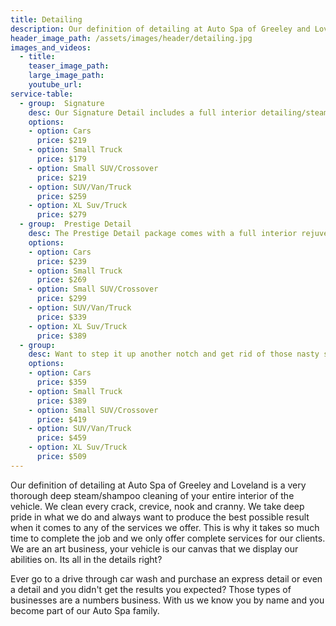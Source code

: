```yaml
---
title: Detailing
description: Our definition of detailing at Auto Spa of Greeley and Loveland is a very thorough deep steam/shampoo cleaning of your entire interior of the vehicle.
header_image_path: /assets/images/header/detailing.jpg
images_and_videos:
  - title:
    teaser_image_path: 
    large_image_path: 
    youtube_url:
service-table:
  - group:  Signature
    desc: Our Signature Detail includes a full interior detailing/steam cleaning/shampoo, uv protectant application, exterior wash, wheel cleaning, tires dressed and all windows cleaned. This detail package is great for those who maintain their vehicle on a regular basis.
    options:
    - option: Cars
      price: $219
    - option: Small Truck
      price: $179
    - option: Small SUV/Crossover
      price: $219
    - option: SUV/Van/Truck
      price: $259
    - option: XL Suv/Truck
      price: $279
  - group:  Prestige Detail
    desc: The Prestige Detail package comes with a full interior rejuvenation treatment that includes shampooing, steam cleaning and thorough scrubbing of all panels. Uv protectant applied to interior plastics and leather. The vehicle will then receive a sudsy bubble bath, light clay towel, wheel cleaning and a 1 step gloss enhancement polish. Tires dressed and all windows cleaned. * We highly recommend upgrading to a leather conditioner and paint sealant or even Fortify(our ceramic base sealant 10-12 months protection)
    options:
    - option: Cars
      price: $239
    - option: Small Truck
      price: $269
    - option: Small SUV/Crossover
      price: $299
    - option: SUV/Van/Truck
      price: $339
    - option: XL Suv/Truck
      price: $389
  - group:  
    desc: Want to step it up another notch and get rid of those nasty swirl marks, 50-60% of your scratches and really enhance your paints gloss? The Concours Detail is the package you are looking for. Of course we include the full interior detailing and rejuvenation as the lower tiered detail packages, however this one includes a 2 step polishing process on the exterior that makes a major difference on your paint surface. * We highly recommend upgrading to Fortify our ceramic based sealant that lasts 10-12 months to really protect your paints finish and give you the ease of maintenance.
    options:
    - option: Cars
      price: $359
    - option: Small Truck
      price: $389
    - option: Small SUV/Crossover
      price: $419
    - option: SUV/Van/Truck
      price: $459
    - option: XL Suv/Truck
      price: $509
---
```


Our definition of detailing at Auto Spa of Greeley and Loveland is a very thorough deep steam/shampoo cleaning of your entire interior of the vehicle. We clean every crack, crevice, nook and cranny. We take deep pride in what we do and always want to produce the best possible result when it comes to any of the services we offer. This is why it takes so much time to complete the job and we only offer complete services for our clients. We are an art business, your vehicle is our canvas that we display our abilities on. Its all in the details right?

Ever go to a drive through car wash and purchase an express detail or even a detail and you didn't get the results you expected? Those types of businesses are a numbers business. With us we know you by name and you become part of our Auto Spa family.